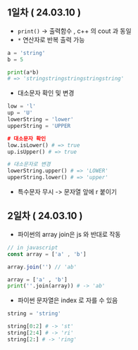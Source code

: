 ## 1일차 ( 24.03.10 )

- `print()` -> 출력함수 , c++ 의 cout 과 동일
- `*` 연산자로 반복 출력 가능
```python
a = 'string'
b = 5

print(a*b) 
# => 'stringstringstringstringstring'
```
- 대소문자 확인 및 변경
```python
low = 'l'
up = 'U'
lowerString = 'lower'
upperString = 'UPPER

# 대소문자 확인
low.isLower() # => true
up.isUpper() # => true

# 대소문자로 변경
lowerString.upper() # => 'LOWER'
upperString.lower() # => 'upper'
```
- 특수문자 무시 -> 문자열 앞에 r 붙이기

## 2일차 ( 24.03.10 )
- 파이썬의 array join은 js 와 반대로 작동
```js
// in javascript
const array = ['a' , 'b']

array.join('') // 'ab'
```
```python
array = ['a' , 'b']
print(''.join(array)) # -> 'ab'
```
- 파이썬 문자열은 index 로 자를 수 있음
```python
string = 'string'

string[0:2] # -> 'st'
string[2:4] # -> 'ri'
string[2:] # -> 'ring'
```

